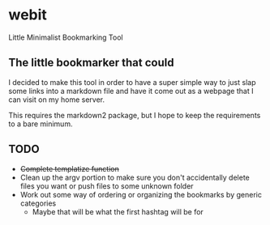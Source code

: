 # webit
Little Minimalist Bookmarking Tool

## The little bookmarker that could

I decided to make this tool in order to have a super simple way to just slap some links into a markdown file and have it come out as a webpage that I can visit on my home server.

This requires the markdown2 package, but I hope to keep the requirements to a bare minimum.

## TODO

* ~~Complete templatize function~~
* Clean up the argv portion to make sure you don't accidentally delete files you want or push files to some unknown folder
* Work out some way of ordering or organizing the bookmarks by generic categories
  * Maybe that will be what the first hashtag will be for
